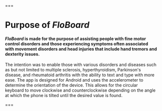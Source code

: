 ===
# Purpose of *FloBoard*
    
#### *FloBoard* is made for the purpose of assisting people with fine motor control disorders and those experiencing symptoms often associated with movement disorders and head injuries that include hand tremors and dexterity issues. 
The intention was to enable those with various disorders and diseases such as but not limited to multiple sclerosis, hyperthyroidism, Parkinson's disease, and rheumatoid arthritis with the ability to text and type with more ease. The app is designed for Android and uses the accelerometer to determine the orientation of the device. This allows for the circular keyboard to move clockwise and counterclockwise depending on the angle at which the phone is tilted until the desired value is found. 

===
